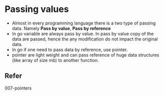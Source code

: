 # Passing values

* Almost in every programming language there is a two type of passing data. Namely **Pass by value**, **Pass by reference**
* In go variable are always pass by value. In pass by value copy of the data are passed, hence the any modification do not impact the original data.
* In go if one need to pass data by reference, use pointer.
* pointer are light weight and can pass reference of huge data structures (like array of size mb) to another function.

## Refer

007-pointers
